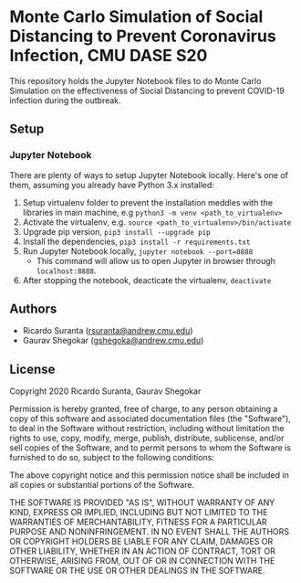# Monte Carlo Simulation of Social Distancing to Prevent Coronavirus Infection, CMU DASE S20

This repository holds the Jupyter Notebook files to do Monte Carlo Simulation on the effectiveness of Social Distancing to prevent COVID-19 infection during the outbreak.

## Setup

### Jupyter Notebook

There are plenty of ways to setup Jupyter Notebook locally. Here's one of them, assuming you already have Python 3.x installed:

1. Setup virtualenv folder to prevent the installation meddles with the libraries in main machine, e.g `python3 -m venv <path_to_virtualenv>`
2. Activate the virtualenv, e.g. `source <path_to_virtualenv>/bin/activate`
3. Upgrade pip version, `pip3 install --upgrade pip`
4. Install the dependencies, `pip3 install -r requirements.txt`
5. Run Jupyter Notebook locally, `jupyter notebook --port=8888`
	- This command will allow us to open Jupyter in browser through `localhost:8888`.
6. After stopping the notebook, deacticate the virtualenv, `deactivate`


## Authors

- Ricardo Suranta (rsuranta@andrew.cmu.edu)
- Gaurav Shegokar (gshegoka@andrew.cmu.edu)

## License

Copyright 2020 Ricardo Suranta, Gaurav Shegokar

Permission is hereby granted, free of charge, to any person obtaining a copy of this software and associated documentation files (the "Software"), to deal in the Software without restriction, including without limitation the rights to use, copy, modify, merge, publish, distribute, sublicense, and/or sell copies of the Software, and to permit persons to whom the Software is furnished to do so, subject to the following conditions:

The above copyright notice and this permission notice shall be included in all copies or substantial portions of the Software.

THE SOFTWARE IS PROVIDED "AS IS", WITHOUT WARRANTY OF ANY KIND, EXPRESS OR IMPLIED, INCLUDING BUT NOT LIMITED TO THE WARRANTIES OF MERCHANTABILITY, FITNESS FOR A PARTICULAR PURPOSE AND NONINFRINGEMENT. IN NO EVENT SHALL THE AUTHORS OR COPYRIGHT HOLDERS BE LIABLE FOR ANY CLAIM, DAMAGES OR OTHER LIABILITY, WHETHER IN AN ACTION OF CONTRACT, TORT OR OTHERWISE, ARISING FROM, OUT OF OR IN CONNECTION WITH THE SOFTWARE OR THE USE OR OTHER DEALINGS IN THE SOFTWARE.
